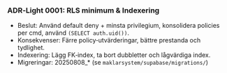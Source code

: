 ### ADR‑Light 0001: RLS minimum & Indexering

- Beslut: Använd default deny + minsta privilegium, konsolidera policies per cmd, använd `(SELECT auth.uid())`.
- Konsekvenser: Färre policy‑utvärderingar, bättre prestanda och tydlighet.
- Indexering: Lägg FK‑index, ta bort dubbletter och lågvärdiga index.
- Migreringar: 20250808_* (se `maklarsystem/supabase/migrations/`)






